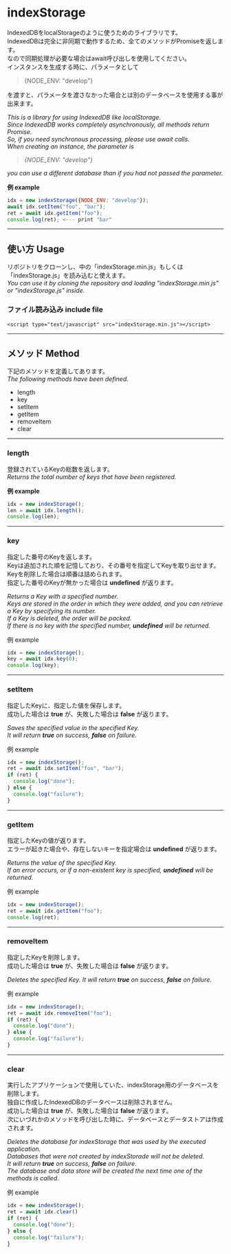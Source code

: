# indexStorage
IndexedDBをlocalStorageのように使うためのライブラリです。  
IndexedDBは完全に非同期で動作するため、全てのメソッドがPromiseを返します。  
なので同期処理が必要な場合はawait呼び出しを使用してください。  
インスタンスを生成する時に、パラメータとして  

> {NODE_ENV: "develop"}  

を渡すと、パラメータを渡さなかった場合とは別のデータベースを使用する事が出来ます。  

*This is a library for using IndexedDB like localStorage.*  
*Since IndexedDB works completely asynchronously, all methods return Promise.*  
*So, if you need synchronous processing, please use await calls.*  
*When creating an instance, the parameter is*  

> *{NODE_ENV: "develop"}*  

*you can use a different database than if you had not passed the parameter.*  

**例 example**
```JavaScript
idx = new indexStorage({NODE_ENV: "develop"});
await idx.setItem("foo", "bar");
ret = await idx.getItem("foo");
console.log(ret); <--- print "bar"
```

----

## 使い方 Usage
リポジトリをクローンし、中の「indexStorage.min.js」もしくは「indexStorage.js」を読み込むと使えます。  
*You can use it by cloning the repository and loading "indexStorage.min.js" or "indexStorage.js" inside.*  

### ファイル読み込み include file
`<script type="text/javascript" src="indexStorage.min.js"></script>`

----

## メソッド Method
下記のメソッドを定義してあります。  
*The following methods have been defined.*  

- length
- key
- setItem
- getItem
- removeItem
- clear

----

### length
登録されているKeyの総数を返します。  
*Returns the total number of keys that have been registered.*  

**例 example**
```JavaScript
idx = new indexStorage();
len = await idx.length();  
console.log(len);
```

----

### key
指定した番号のKeyを返します。  
Keyは追加された順を記憶しており、その番号を指定してKeyを取り出せます。  
Keyを削除した場合は順番は詰められます。  
指定した番号のKeyが無かった場合は **undefined** が返ります。  

*Returns a Key with a specified number.*  
*Keys are stored in the order in which they were added, and you can retrieve a Key by specifying its number.*  
*If a Key is deleted, the order will be packed.*  
*If there is no key with the specified number, **undefined** will be returned.*  

例 example
```JavaScript
idx = new indexStorage();
key = await idx.key(0);  
console.log(key);
```

----

### setItem
指定したKeyに、指定した値を保存します。  
成功した場合は **true** が、失敗した場合は **false** が返ります。  

*Saves the specified value in the specified Key.*  
*It will return **true** on success, **false** on failure.*  

例 example
```JavaScript
idx = new indexStorage();
ret = await idx.setItem("foo", "bar");  
if (ret) {
  console.log("done");
} else {
  console.log("failure");
}
```

----

### getItem
指定したKeyの値が返ります。  
エラーが起きた場合や、存在しないキーを指定場合は **undefined** が返ります。  

*Returns the value of the specified Key.*  
*If an error occurs, or if a non-existent key is specified, **undefined** will be returned.*  

例 example
```JavaScript
idx = new indexStorage();
ret = await idx.getItem("foo");  
console.log(ret);
```

----

### removeItem
指定したKeyを削除します。  
成功した場合は **true** が、失敗した場合は **false** が返ります。  

*Deletes the specified Key.*
*It will return **true** on success, **false** on failure.*  

例 example
```JavaScript
idx = new indexStorage();
ret = await idx.removeItem("foo");  
if (ret) {
  console.log("done");
} else {
  console.log("failure");
}
```

----

### clear
実行したアプリケーションで使用していた、indexStorage用のデータベースを削除します。  
独自に作成したIndexedDBのデータベースは削除されません。  
成功した場合は **true** が、失敗した場合は **false** が返ります。  
次にいづれかのメソッドを呼び出した時に、データベースとデータストアは作成されます。  

*Deletes the database for indexStorage that was used by the executed application.*  
*Databases that were not created by indexStorade will not be deleted.*  
*It will return **true** on success, **false** on failure.*  
*The database and data store will be created the next time one of the methods is called.*  

例 example
```JavaScript
idx = new indexStorage();
ret = await idx.clear()  
if (ret) {
  console.log("done");
} else {
  console.log("failure");
}
```
